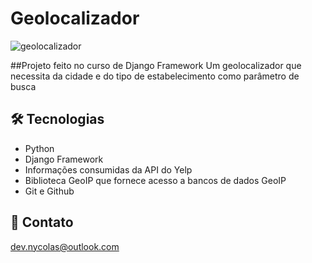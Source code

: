 # Geolocalizador

![geolocalizador](https://github.com/devnycolas/geo/assets/143043571/377b86f5-673f-4143-b523-814f5c7b4906)

##Projeto feito no curso de Django Framework
Um geolocalizador que necessita da cidade e do tipo de estabelecimento como parâmetro de busca

## 🛠 Tecnologias

- Python
- Django Framework
- Informações consumidas da API do Yelp
- Biblioteca GeoIP que fornece acesso a bancos de dados GeoIP
- Git e Github

## 💛 Contato

dev.nycolas@outlook.com
